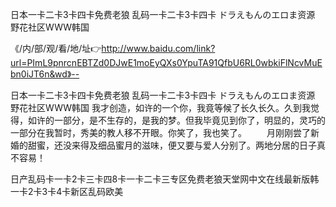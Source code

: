 日本一卡二卡3卡四卡免费老狼
乱码一卡二卡3卡四卡
ドラえもんのエロま资源
野花社区WWW韩国


《/内/部/观/看/地/址👉http://www.baidu.com/link?url=PImL9pnrcnEBTZd0DJwE1moEyQXs0YpuTA91QfbU6RL0wbkiFlNcvMuEbn0iJT6n&wd》--

日本一卡二卡3卡四卡免费老狼
乱码一卡二卡3卡四卡
ドラえもんのエロま资源
野花社区WWW韩国
我才创造，如许的一个你，我竟等候了长久长久。久到我觉得，如许的一部分，是不生存的，是我的梦。但我毕竟见到你了，明显的，灵巧的一部分在我暂时，秀美的教人移不开眼。你笑了，我也笑了。
　　月刚刚尝了新婚的甜蜜，还没来得及细品蜜月的滋味，便又要与爱人分别了。两地分居的日子真不容易！





日产乱码卡一卡2卡三卡四8卡一卡二卡三专区免费老狼天堂网中文在线最新版韩一卡2卡3卡4卡新区乱码欧美
